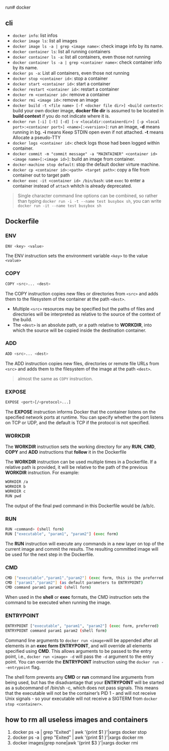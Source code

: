run# docker

## cli

- `docker info`: list infos
- `docker image ls`: list all images
- `docker image ls -a | grep <image name>`: check image info by its name.
- `docker container ls`: list all running containers
- `docker container ls -a`: list all containers, even those not running
- `docker container ls -a | grep <container name>`: check container info by its name.
- `docker ps -a`: List all containers, even those not running
- `docker stop <container id>`: stop a container
- `docker start <container id>`: start a container
- `docker restart <container id>`: restart a container
- `docker rm <container id>`: remove a container
- `docker rmi <image id>`: remove an image
- `docker build -t <file name> [-f <docker file dir>] <build context>`: build your own docker image, **docker file dir** is assumed to be located in **build context** if you do not indicate where it is.
- `docker run [-i] [-t] [-d] [-v <localdir:containerdir>] [-p <local port>:<container port>] <name>[:<version>]`: run an image, **-d** means running in bg. **-i** means Keep STDIN open even if not attached. **-t** means Allocate a pseudo-TTY
- `docker logs <container id>`: check logs those had been logged within container.
- `docker commit -m "commit message" -a "MAINTAINER" <container id> <image name>[:<image id>]`: build an image from container.
- `docker-machine stop default`: stop the default docker virture machine.
- `docker cp <container id>:<path> <target path>`: copy a file from container out to target path
- `docker exec -it <container id> /bin/bash`: use `exec` to enter a container instead of `attach` whitch is already deprecated.

> Single character command line options can be combined, so rather than typing `docker run -i -t --name test busybox sh`, you can write `docker run -it --name test busybox sh`

## Dockerfile

### ENV

```bash
ENV <key> <value>
```

The ENV instruction sets the environment variable `<key>` to the value `<value>`

### COPY

```bash
COPY <src>... <dest>
```

The COPY instruction copies new files or directories from `<src>` and adds them to the filesystem of the container at the path `<dest>`.

- Multiple `<src>` resources may be specified but the paths of files and directories will be interpreted as relative to the source of the context of the build.
- The `<dest>` is an absolute path, or a path relative to **WORKDIR**, into which the source will be copied inside the destination container.

### ADD

```bash
ADD <src>... <dest>
```

The ADD instruction copies new files, directories or remote file URLs from `<src>` and adds them to the filesystem of the image at the path `<dest>`.

> almost the same as `COPY` instruction.

### EXPOSE

```bash
EXPOSE <port>[/<protocol>...]
```

The **EXPOSE** instruction informs Docker that the container listens on the specified network ports at runtime. You can specify whether the port listens on TCP or UDP, and the default is TCP if the protocol is not specified.

### WORKDIR

The **WORKDIR** instruction sets the working directory for any **RUN**, **CMD**, **COPY** and **ADD** instructions that **follow** it in the Dockerfile

The **WORKDIR** instruction can be used multiple times in a Dockerfile. If a relative path is provided, it will be relative to the path of the previous **WORKDIR** instruction. For example:

```bash
WORKDIR /a
WORKDIR b
WORKDIR c
RUN pwd
```

The output of the final pwd command in this Dockerfile would be /a/b/c.

### RUN

```bash
RUN <command> (shell form)
RUN ["executable", "param1", "param2"] (exec form)
```

The **RUN** instruction will execute any commands in a new layer on top of the current image and commit the results. The resulting committed image will be used for the next step in the Dockerfile.

### CMD

```bash
CMD ["executable","param1","param2"] (exec form, this is the preferred form)
CMD ["param1","param2"] (as default parameters to ENTRYPOINT)
CMD command param1 param2 (shell form)
```

When used in the **shell** or **exec** formats, the CMD instruction sets the command to be executed when running the image.

### ENTRYPOINT

```bash
ENTRYPOINT ["executable", "param1", "param2"] (exec form, preferred)
ENTRYPOINT command param1 param2 (shell form)
```

Command line arguments to `docker run <image>`will be appended after all elements in an **exec form** **ENTRYPOINT**, and will override all elements specified using **CMD**. This allows arguments to be passed to the entry point, i.e., `docker run <image> -d` will pass the `-d` argument to the entry point. You can override the **ENTRYPOINT** instruction using the `docker run --entrypoint` flag.

The shell form prevents any **CMD** or **run** command line arguments from being used, but has the disadvantage that your **ENTRYPOINT** will be started as a subcommand of /bin/sh -c, which does not pass signals. This means that the executable will not be the container’s PID 1 - and will not receive Unix signals - so your executable will not receive a SIGTERM from `docker stop <container>`.

## how to rm all useless images and containers

1. docker ps -a | grep "Exited" | awk '{print $1 }'|xargs docker stop
2. docker ps -a | grep "Exited" | awk '{print $1 }'|xargs docker rm
3. docker images|grep none|awk '{print $3 }'|xargs docker rmi
